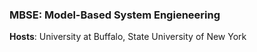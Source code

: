 ### MBSE: Model-Based System Engieneering 

**Hosts**: University at Buffalo, State University of New York
